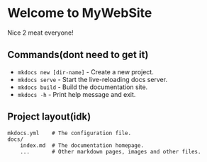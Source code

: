 # Welcome to MyWebSite

Nice 2 meat everyone!

## Commands(dont need to get it)

* `mkdocs new [dir-name]` - Create a new project.
* `mkdocs serve` - Start the live-reloading docs server.
* `mkdocs build` - Build the documentation site.
* `mkdocs -h` - Print help message and exit.

## Project layout(idk)

    mkdocs.yml    # The configuration file.
    docs/
        index.md  # The documentation homepage.
        ...       # Other markdown pages, images and other files.
